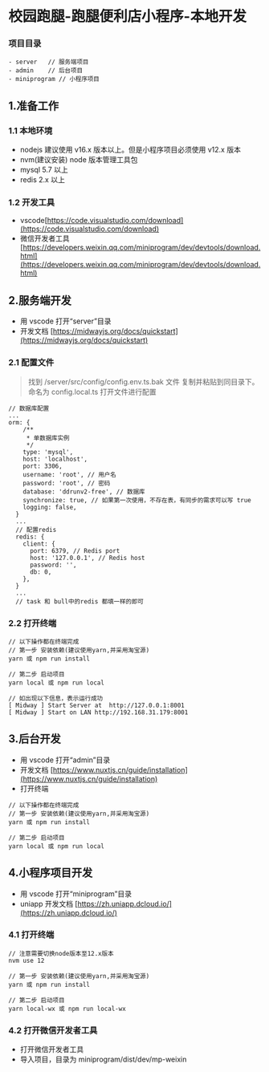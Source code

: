 # 校园跑腿-跑腿便利店小程序-本地开发

### 项目目录

```
- server   // 服务端项目
- admin    // 后台项目
- miniprogram // 小程序项目
```

## 1.准备工作

### 1.1 本地环境

- nodejs 建议使用 v16.x 版本以上。但是小程序项目必须使用 v12.x 版本
- nvm(建议安装) node 版本管理工具包
- mysql 5.7 以上
- redis 2.x 以上

### 1.2 开发工具

- vscode[https://code.visualstudio.com/download](https://code.visualstudio.com/download)
- 微信开发者工具[https://developers.weixin.qq.com/miniprogram/dev/devtools/download.html](https://developers.weixin.qq.com/miniprogram/dev/devtools/download.html)

## 2.服务端开发

- 用 vscode 打开“server”目录
- 开发文档 [https://midwayjs.org/docs/quickstart](https://midwayjs.org/docs/quickstart)

### 2.1 配置文件

> 找到 /server/src/config/config.env.ts.bak 文件
> 复制并粘贴到同目录下。命名为 config.local.ts
> 打开文件进行配置

```
// 数据库配置
...
orm: {
    /**
     * 单数据库实例
     */
    type: 'mysql',
    host: 'localhost',
    port: 3306,
    username: 'root', // 用户名
    password: 'root', // 密码
    database: 'ddrunv2-free', // 数据库
    synchronize: true, // 如果第一次使用，不存在表，有同步的需求可以写 true
    logging: false,
  }
  ...
  // 配置redis
  redis: {
    client: {
      port: 6379, // Redis port
      host: '127.0.0.1', // Redis host
      password: '',
      db: 0,
    },
  }
  ...
  // task 和 bull中的redis 都填一样的即可
```

### 2.2 打开终端

```
// 以下操作都在终端完成
// 第一步 安装依赖(建议使用yarn,并采用淘宝源)
yarn 或 npm run install

// 第二步 启动项目
yarn local 或 npm run local

// 如出现以下信息，表示运行成功
[ Midway ] Start Server at  http://127.0.0.1:8001
[ Midway ] Start on LAN http://192.168.31.179:8001
```

## 3.后台开发

- 用 vscode 打开“admin”目录
- 开发文档 [https://www.nuxtjs.cn/guide/installation](https://www.nuxtjs.cn/guide/installation)
- 打开终端

```
// 以下操作都在终端完成
// 第一步 安装依赖(建议使用yarn,并采用淘宝源)
yarn 或 npm run install

// 第二步 启动项目
yarn local 或 npm run local
```

## 4.小程序项目开发

- 用 vscode 打开“miniprogram”目录
- uniapp 开发文档 [https://zh.uniapp.dcloud.io/](https://zh.uniapp.dcloud.io/)

### 4.1 打开终端

```
// 注意需要切换node版本至12.x版本
nvm use 12

// 第一步 安装依赖(建议使用yarn,并采用淘宝源)
yarn 或 npm run install

// 第二步 启动项目
yarn local-wx 或 npm run local-wx
```

### 4.2 打开微信开发者工具

- 打开微信开发者工具
- 导入项目，目录为 miniprogram/dist/dev/mp-weixin
